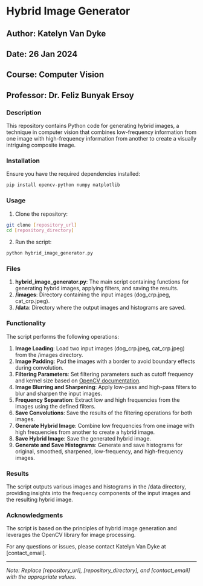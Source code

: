 # Hybrid Image Generator

## Author: Katelyn Van Dyke
## Date: 26 Jan 2024
## Course: Computer Vision
## Professor: Dr. Feliz Bunyak Ersoy

### Description

This repository contains Python code for generating hybrid images, a technique in computer vision that combines low-frequency information from one image with high-frequency information from another to create a visually intriguing composite image.

### Installation

Ensure you have the required dependencies installed:

```bash
pip install opencv-python numpy matplotlib
```

### Usage

1. Clone the repository:

```bash
git clone [repository_url]
cd [repository_directory]
```

2. Run the script:

```bash
python hybrid_image_generator.py
```

### Files

1. **hybrid_image_generator.py**: The main script containing functions for generating hybrid images, applying filters, and saving the results.
2. **/images**: Directory containing the input images (dog_crp.jpeg, cat_crp.jpeg).
3. **/data**: Directory where the output images and histograms are saved.

### Functionality

The script performs the following operations:

1. **Image Loading**: Load two input images (dog_crp.jpeg, cat_crp.jpeg) from the /images directory.
2. **Image Padding**: Pad the images with a border to avoid boundary effects during convolution.
3. **Filtering Parameters**: Set filtering parameters such as cutoff frequency and kernel size based on [OpenCV documentation](https://docs.opencv.org/4.x/d4/d13/tutorial_py_filtering.html).
4. **Image Blurring and Sharpening**: Apply low-pass and high-pass filters to blur and sharpen the input images.
5. **Frequency Separation**: Extract low and high frequencies from the images using the defined filters.
6. **Save Convolutions**: Save the results of the filtering operations for both images.
7. **Generate Hybrid Image**: Combine low frequencies from one image with high frequencies from another to create a hybrid image.
8. **Save Hybrid Image**: Save the generated hybrid image.
9. **Generate and Save Histograms**: Generate and save histograms for original, smoothed, sharpened, low-frequency, and high-frequency images.

### Results

The script outputs various images and histograms in the /data directory, providing insights into the frequency components of the input images and the resulting hybrid image.

### Acknowledgments

The script is based on the principles of hybrid image generation and leverages the OpenCV library for image processing.

For any questions or issues, please contact Katelyn Van Dyke at [contact_email].

---

*Note: Replace [repository_url], [repository_directory], and [contact_email] with the appropriate values.*
